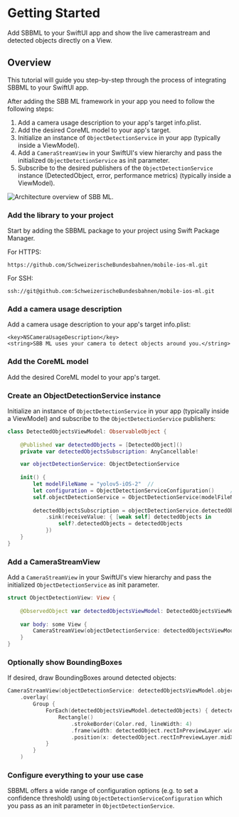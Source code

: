
# Getting Started

Add SBBML to your SwiftUI app and show the live camerastream and detected objects directly on a View.

## Overview

This tutorial will guide you step-by-step through the process of integrating SBBML to your SwiftUI app.

After adding the SBB ML framework in your app you need to follow the following steps:
1. Add a camera usage description to your app's target info.plist.
2. Add the desired CoreML model to your app's target.
3. Initialize an instance of ``ObjectDetectionService`` in your app (typically inside a ViewModel).
4. Add a ``CameraStreamView`` in your SwiftUI's view hierarchy and pass the initialized ``ObjectDetectionService`` as init parameter.
5. Subscribe to the desired publishers of the ``ObjectDetectionService`` instance (DetectedObject, error, performance metrics) (typically inside a ViewModel).

![Architecture overview of SBB ML.](SBBML_Architecture_Overview.png)

### Add the library to your project

Start by adding the SBBML package to your project using Swift Package Manager.

For HTTPS:
```
https://github.com/SchweizerischeBundesbahnen/mobile-ios-ml.git
```

For SSH:
```
ssh://git@github.com:SchweizerischeBundesbahnen/mobile-ios-ml.git
```

### Add a camera usage description

Add a camera usage description to your app's target info.plist:

```
<key>NSCameraUsageDescription</key>
<string>SBB ML uses your camera to detect objects around you.</string>
```

### Add the CoreML model

Add the desired CoreML model to your app's target.


### Create an ObjectDetectionService instance

Initialize an instance of ``ObjectDetectionService`` in your app (typically inside a ViewModel) and subscribe to the ``ObjectDetectionService`` publishers:

```swift
class DetectedObjectsViewModel: ObservableObject {
    
    @Published var detectedObjects = [DetectedObject]()
    private var detectedObjectsSubscription: AnyCancellable!

    var objectDetectionService: ObjectDetectionService
    
    init() {
        let modelFileName = "yolov5-iOS-2"  // 
        let configuration = ObjectDetectionServiceConfiguration()     // use custom config if desired
        self.objectDetectionService = ObjectDetectionService(modelFileName: modelFileName, configuration: configuration)
        
        detectedObjectsSubscription = objectDetectionService.detectedObjectsPublisher
            .sink(receiveValue: { [weak self] detectedObjects in
                self?.detectedObjects = detectedObjects
            })
    }
}
```

### Add a CameraStreamView

Add a ``CameraStreamView`` in your SwiftUI's view hierarchy and pass the initialized ``ObjectDetectionService`` as init parameter.

```swift
struct ObjectDetectionView: View {
    
    @ObservedObject var detectedObjectsViewModel: DetectedObjectsViewModel
    
    var body: some View {
        CameraStreamView(objectDetectionService: detectedObjectsViewModel.objectDetectionService)
    }
}
```

### Optionally show BoundingBoxes

If desired, draw BoundingBoxes around detected objects:

```swift
CameraStreamView(objectDetectionService: detectedObjectsViewModel.objectDetectionService)
    .overlay(
        Group {
            ForEach(detectedObjectsViewModel.detectedObjects) { detectedObject in
                Rectangle()
                    .strokeBorder(Color.red, lineWidth: 4)
                    .frame(width: detectedObject.rectInPreviewLayer.width, height: detectedObject.rectInPreviewLayer.height)
                    .position(x: detectedObject.rectInPreviewLayer.midX, y: detectedObject.rectInPreviewLayer.midY)
            }
        }
    )
```

### Configure everything to your use case

SBBML offers a wide range of configuration options (e.g. to set a confidence threshold) using ``ObjectDetectionServiceConfiguration`` which you pass as an init parameter in ``ObjectDetectionService``.